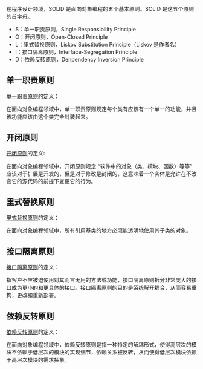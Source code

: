 在程序设计领域，SOLID 是面向对象编程的五个基本原则。SOLID 是这五个原则的首字母。

+ S：单一职责原则，Single Responsibility Principle
+ O：开闭原则，Open-Closed Principle
+ L：里式替换原则，Liskov Substitution Principle（Liskov 是作者名）
+ I：接口隔离原则，Interface-Segregation Principle
+ D：依赖反转原则，Denpendency Inversion Principle

## 单一职责原则

[单一职责原则](https://zh.wikipedia.org/wiki/%E5%8D%95%E4%B8%80%E5%8A%9F%E8%83%BD%E5%8E%9F%E5%88%99)的定义：

在面向对象编程领域中，单一职责原则规定每个类有应该有一个单一的功能，并且该功能应该由这个类完全封装起来。

## 开闭原则

[开闭原则](https://zh.wikipedia.org/wiki/%E5%BC%80%E9%97%AD%E5%8E%9F%E5%88%99)的定义:

在面向对象编程领域中，开闭原则规定 “软件中的对象（类、模块、函数）等等” 应该对于扩展是开发的，但是对于修改是封闭的，这意味着一个实体是允许在不改变它的源代码的前提下变更它的行为。

## 里式替换原则

[里式替换原则](https://zh.wikipedia.org/wiki/%E9%87%8C%E6%B0%8F%E6%9B%BF%E6%8D%A2%E5%8E%9F%E5%88%99)的定义：

在面向对象编程领域中，所有引用基类的地方必须能透明地使用其子类的对象。

## 接口隔离原则

[接口隔离原则](https://zh.wikipedia.org/wiki/%E6%8E%A5%E5%8F%A3%E9%9A%94%E7%A6%BB%E5%8E%9F%E5%88%99)的定义：

指客户不应被迫使用对其而言无用的方法或功能，接口隔离原则拆分非常庞大的接口成为更小的和更具体的接口。接口隔离原则的目的是系统解开耦合，从而容易重构，更改和重新部署。

## 依赖反转原则

[依赖反转原则](https://zh.wikipedia.org/wiki/%E4%BE%9D%E8%B5%96%E5%8F%8D%E8%BD%AC%E5%8E%9F%E5%88%99)的定义：

在面向对象编程领域中，依赖反转原则是指一种特定的解耦形式，使得高层次的模块不依赖于低层次的模块的实现细节，依赖关系被反转，从而使得低层次模块依赖于高层次模块的需求抽象。

